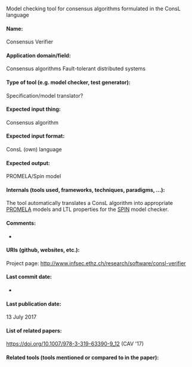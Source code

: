 Model checking tool for consensus algorithms formulated in the ConsL language

#### Name:
Consensus Verifier

#### Application domain/field:
Consensus algorithms
Fault-tolerant distributed systems

#### Type of tool (e.g. model checker, test generator):
Specification/model translator?

#### Expected input thing:
Consensus algorithm

#### Expected input format:
ConsL (own) language

#### Expected output:
PROMELA/Spin model

#### Internals (tools used, frameworks, techniques, paradigms, ...):
The tool automatically translates a ConsL algorithm into appropriate [PROMELA](../Formats/PROMELA.md) models and LTL properties for the [SPIN](SPIN.md) model checker.

#### Comments:
-

#### URIs (github, websites, etc.):
Project page: http://www.infsec.ethz.ch/research/software/consl-verifier

#### Last commit date:
-

#### Last publication date:
13 July 2017

#### List of related papers:
https://doi.org/10.1007/978-3-319-63390-9_12 (CAV '17)

#### Related tools (tools mentioned or compared to in the paper):
